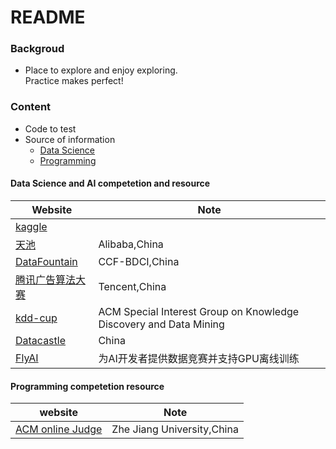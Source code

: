 README
====

### Backgroud
* Place to explore and enjoy exploring.<br/>
        Practice makes perfect!
    
### Content
* Code to test
* Source of information
  * [Data Science](<#Data Science and AI competetion and resource>)
  * [Programming](<#Programming competetion resource>)

#### Data Science and AI competetion and resource  


|  Website                        |         Note     |
|-----------                      |-----------           |
|[kaggle](https://www.kaggle.com/)|                      |
|[天池](https://tianchi.aliyun.com/home/)|   Alibaba,China|
|[DataFountain](https://www.datafountain.cn/)|CCF-BDCI,China|
|[腾讯广告算法大赛](https://algo.qq.com/)|Tencent,China|
|[kdd-cup](https://www.kdd.org/kdd-cup)|ACM Special Interest Group on Knowledge Discovery and Data Mining|
|[Datacastle](https://www.pkbigdata.com/common/cmptIndex.html)|China|
|[FlyAI](https://www.flyai.com/)|为AI开发者提供数据竞赛并支持GPU离线训练|

#### Programming competetion resource
|website    |       Note|
|-----------|-----------|
|[ACM online Judge](https://zoj.pintia.cn/home)| Zhe Jiang University,China|
